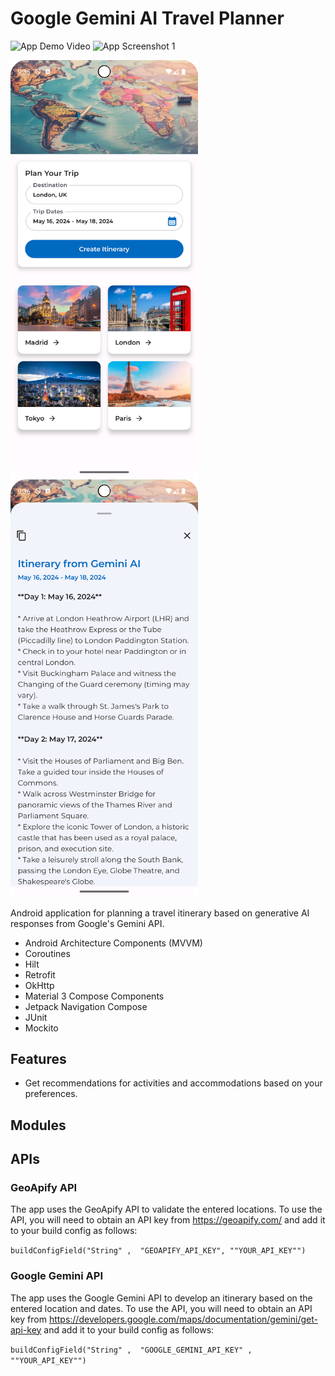# Google Gemini AI Travel Planner

<p float="left">
    <img src="./readme-assets/readme_vid.gif" alt="App Demo Video" width="300"/>
    <img src="./readme-assets/readme_pic_1.png" alt="App Screenshot 1" width="300"/>
</p>
<p float="left">
    <img src="./readme-assets/readme_pic_2.png" alt="App Screenshot 2" width="300"/>
    <img src="./readme-assets/readme_pic_3.png" alt="App Screenshot 3" width="300"/>
</p>

Android application for planning a travel itinerary based on generative AI responses from Google's Gemini API.

* Android Architecture Components (MVVM)
* Coroutines
* Hilt
* Retrofit
* OkHttp
* Material 3 Compose Components
* Jetpack Navigation Compose
* JUnit
* Mockito

## Features

* Get recommendations for activities and accommodations based on your preferences.

## Modules

## APIs

### GeoApify API

The app uses the GeoApify API to validate the entered locations. To use the API, you will need to obtain an API key from https://geoapify.com/ and add it to your build config as follows:

`buildConfigField("String" ,  "GEOAPIFY_API_KEY", ""YOUR_API_KEY"")`

### Google Gemini API

The app uses the Google Gemini API to develop an itinerary based on the entered location and dates. To use the API, you will need to obtain an API key from https://developers.google.com/maps/documentation/gemini/get-api-key and add it to your build config as follows:

`buildConfigField("String" ,  "GOOGLE_GEMINI_API_KEY" ,  ""YOUR_API_KEY"")`